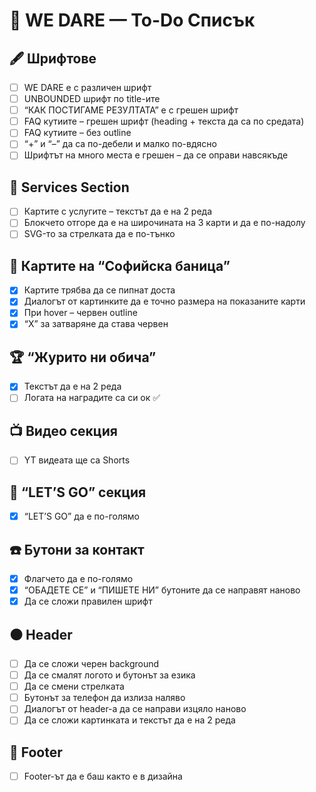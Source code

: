 # 🧾 WE DARE — To-Do Списък

## 🖋 Шрифтове
- [ ] WE DARE е с различен шрифт  
- [ ] UNBOUNDED шрифт по title-ите  
- [ ] “КАК ПОСТИГАМЕ РЕЗУЛТАТА” е с грешен шрифт  
- [ ] FAQ кутиите – грешен шрифт (heading + текста да са по средата)  
- [ ] FAQ кутиите – без outline  
- [ ] “+” и “–” да са по-дебели и малко по-вдясно  
- [ ] Шрифтът на много места е грешен – да се оправи навсякъде  

## 💼 Services Section
- [ ] Картите с услугите – текстът да е на 2 реда  
- [ ] Блокчето отгоре да е на широчината на 3 карти и да е по-надолу  
- [ ] SVG-то за стрелката да е по-тънко  

## 🥐 Картите на “Софийска баница”
- [X] Картите трябва да се пипнат доста  
- [X] Диалогът от картинките да е точно размера на показаните карти  
- [X] При hover – червен outline
- [X] “X” за затваряне да става червен

## 🏆 “Журито ни обича”
- [X] Текстът да е на 2 реда  
- [ ] Логата на наградите са си ок ✅

## 📺 Видео секция
- [ ] YT видеата ще са Shorts  

## 🚀 “LET’S GO” секция
- [X] “LET’S GO” да е по-голямо  

## ☎️ Бутони за контакт
- [X] Флагчето да е по-голямо  
- [X] “ОБАДЕТЕ СЕ” и “ПИШЕТЕ НИ” бутоните да се направят наново  
- [X] Да се сложи правилен шрифт  

## ⚫ Header
- [ ] Да се сложи черен background  
- [ ] Да се смалят логото и бутонът за езика  
- [ ] Да се смени стрелката  
- [ ] Бутонът за телефон да излиза наляво  
- [ ] Диалогът от header-а да се направи изцяло наново  
- [ ] Да се сложи картинката и текстът да е на 2 реда  

## 🦶 Footer
- [ ] Footer-ът да е баш както е в дизайна  
